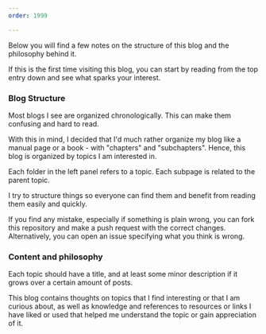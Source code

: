 ```yaml
---
order: 1999

---
```


Below you will find a few notes on the structure of this blog and the philosophy behind it.&#x20;

If this is the first time visiting this blog, you can start by reading from the top entry down and see what sparks your interest.&#x20;

### Blog Structure

Most blogs I see are organized chronologically. This can make them confusing and hard to read.

With this in mind, I decided that I'd much rather organize my blog like a manual page or a book - with "chapters" and "subchapters". Hence, this blog is organized by topics I am interested in.

Each folder in the left panel refers to a topic. Each subpage is related to the parent topic. 

I try to structure things so everyone can find them and benefit from reading them easily and quickly.

If you find any mistake, especially if something is plain wrong, you can fork this repository and make a push request with the correct changes. Alternatively, you can open an issue specifying what you think is wrong.



### Content and philosophy

Each topic should have a title, and at least some minor description if it grows over a certain amount of posts.

This blog contains thoughts on topics that I find interesting or that I am curious about, as well as knowledge and references to resources or links I have liked or used that helped me understand the topic or gain appreciation of it.

